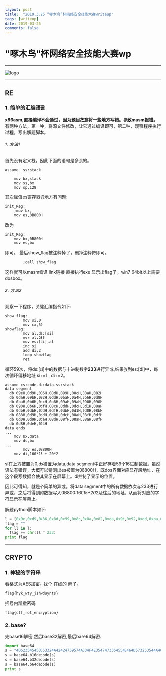```yaml
---
layout: post
title:  "2019.3.25 “啄木鸟”杯网络安全技能大赛writeup"
tags: [writeup]
date: 2019-03-25
comments: false
---
```

# "啄木鸟"杯网络安全技能大赛wp

---

![logo][1]

---

## **RE**

### 1. 简单的汇编语言

**x86asm,直接编译不会通过，因为题目故意将一些地方写错。导致masm报错。**
有两种方法，第一种，将源文件修改，让它通过编译即可，第二种，观察程序执行过程，写出解题脚本。

###### 1. 方法1
首先没有定义栈，因此下面的语句是多余的。
```x86asm
assume  ss:stack
        
    mov bx,stack
    mov ss,bx
    mov sp,128
```
其次赋值es寄存器的地方有问题:
```x86asm
init_Reg:
    ;mov bx,
    mov es,0B800H
```
改为
```x86asm
init_Reg:
    mov bx,0B800H
    mov es,bx
```
即可。
最后show_flag被注释掉了，删掉注释符即可。
```x86asm
        ;call show_flag
```
这样就可以masm编译 link链接 直接执行exe 显示出flag了。win7 64bit以上需要dosbox。

###### 2. 方法2

观察一下程序，关键汇编指令如下:
```x86asm
show_flag:
        mov si,0
        mov cx,59
showflag: 
        mov al,ds:[si]
        xor al,233
        mov es:[di],al
        inc si
        add di,2
        loop showflag
        ret
```
循环59次，将ds:[si]中的数据与十进制数字**233**进行异或,结果放到es:[di]中，每次循环偏移地址 si+=1 , di+=2。

```x86asm
assume cs:code,ds:data,ss:stack
data segment
  db 09eH,0d9H,086H,08dH,099H,08cH,08aH,082H
  db 0daH,09bH,092H,0ddH,0baH,0a4H,0b6H,0d8H
  db 0baH,0b6H,0acH,0a8H,09aH,09aH,090H,090H
  db 090H,0b6H,0dfH,08cH,0ddH,0dcH,0d1H,08aH
  db 0dbH,0dbH,0ddH,0dfH,0dbH,0d1H,0d0H,08bH
  db 088H,0d9H,0ddH,0d0H,0dcH,08aH,08fH,0dfH
  db 0d0H,0d9H,0daH,08dH,08fH,08aH,08aH,08fH
  db 0d8H,0deH,094H
data ends
...
    mov bx,data
    mov ds,bx
...
        mov es,0B800H
    mov di,160*15 + 20*2
```

si在上方被置为0,ds被置为data,data segment中正好存着59个16进制数据。虽然语法有错误，大概可以猜测出es被置为0B800H，既dos界面对应显存段地址，在这个段写数据会使其显示在屏幕上。di控制了显示的位置。

因此可得知，就是个简单的异或。将data segment中的所有数据依次与233进行异或，之后将得到的数据写入0B800:160*15+20*2及往后的地址。从而将对应的字符显示在屏幕上。

解题python脚本如下:
```python
l = [0x9e,0xd9,0x86,0x8d,0x99,0x8c,0x8a,0x82,0xda,0x9b,0x92,0xdd,0xba,0xa4,0xb6,0xd8,0xba,0xb6,0xac,0xa8,0x9a,0x9a,0x90,0x90,0x90,0xb6,0xdf,0x8c,0xdd,0xdc,0xd1,0x8a,0xdb,0xdb,0xdd,0xdf,0xdb,0xd1,0xd0,0x8b,0x88,0xd9,0xdd,0xd0,0xdc,0x8a,0x8f,0xdf,0xd0,0xd9,0xda,0x8d,0x8f,0x8a,0x8a,0x8f,0xd8,0xde,0x94]
flag = ""
for ll in l:
  flag += chr(ll ^ 233)
print flag

```
---
## **CRYPTO**

### 1. 神秘的字符串

看格式为AES加密。找个 [在线的](http://tool.oschina.net/encrypt) 解了。
```
flag{hyk_wty_jshwduynts}
```
括号内凯撒密码
```
flag{ctf_rot_encryption}
```

### 2. base?
先base16解密,然后base32解密,最后base64解密.
```python
import base64
s = "4D523545453553324A42424759574A534F4E3547473354554E464D573253544A4C464D4534334359474A34484759534848465A565136544447424E47555A44494A564C55553232504B3546475554544B4D4E345532325346504248473256544B4A354345434D4B4E4E4A4554495432454E52564532325342504946474D554A3548553D3D3D3D3D3D"
s = base64.b16decode(s)
s = base64.b32decode(s)
s = base64.b64decode(s)
print s
```

  [1]: http://47.100.224.203/woodpecker.png